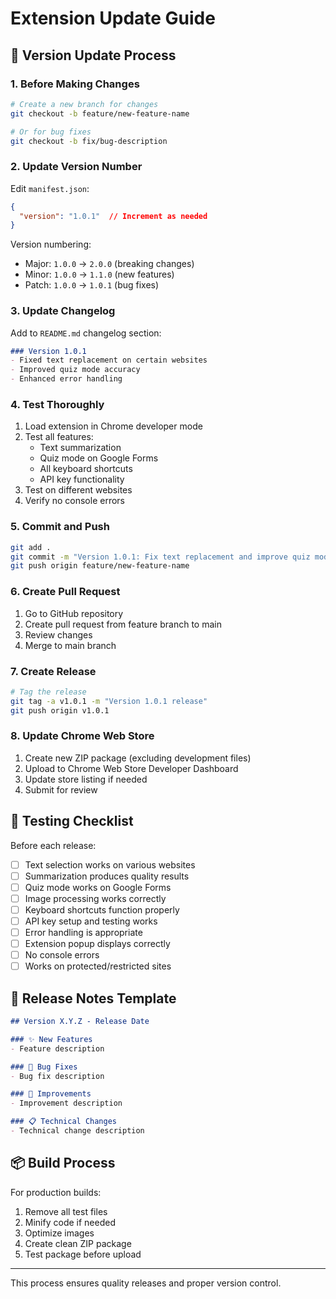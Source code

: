 # Extension Update Guide

## 🔄 Version Update Process

### 1. Before Making Changes
```bash
# Create a new branch for changes
git checkout -b feature/new-feature-name

# Or for bug fixes
git checkout -b fix/bug-description
```

### 2. Update Version Number
Edit `manifest.json`:
```json
{
  "version": "1.0.1"  // Increment as needed
}
```

Version numbering:
- Major: `1.0.0` → `2.0.0` (breaking changes)
- Minor: `1.0.0` → `1.1.0` (new features)
- Patch: `1.0.0` → `1.0.1` (bug fixes)

### 3. Update Changelog
Add to `README.md` changelog section:
```markdown
### Version 1.0.1
- Fixed text replacement on certain websites
- Improved quiz mode accuracy
- Enhanced error handling
```

### 4. Test Thoroughly
1. Load extension in Chrome developer mode
2. Test all features:
   - Text summarization
   - Quiz mode on Google Forms
   - All keyboard shortcuts
   - API key functionality
3. Test on different websites
4. Verify no console errors

### 5. Commit and Push
```bash
git add .
git commit -m "Version 1.0.1: Fix text replacement and improve quiz mode"
git push origin feature/new-feature-name
```

### 6. Create Pull Request
1. Go to GitHub repository
2. Create pull request from feature branch to main
3. Review changes
4. Merge to main branch

### 7. Create Release
```bash
# Tag the release
git tag -a v1.0.1 -m "Version 1.0.1 release"
git push origin v1.0.1
```

### 8. Update Chrome Web Store
1. Create new ZIP package (excluding development files)
2. Upload to Chrome Web Store Developer Dashboard
3. Update store listing if needed
4. Submit for review

## 🧪 Testing Checklist

Before each release:
- [ ] Text selection works on various websites
- [ ] Summarization produces quality results
- [ ] Quiz mode works on Google Forms
- [ ] Image processing works correctly
- [ ] Keyboard shortcuts function properly
- [ ] API key setup and testing works
- [ ] Error handling is appropriate
- [ ] Extension popup displays correctly
- [ ] No console errors
- [ ] Works on protected/restricted sites

## 🚀 Release Notes Template

```markdown
## Version X.Y.Z - Release Date

### ✨ New Features
- Feature description

### 🐛 Bug Fixes
- Bug fix description

### 🔧 Improvements
- Improvement description

### 📋 Technical Changes
- Technical change description
```

## 📦 Build Process

For production builds:
1. Remove all test files
2. Minify code if needed
3. Optimize images
4. Create clean ZIP package
5. Test package before upload

---

This process ensures quality releases and proper version control.
